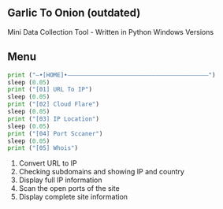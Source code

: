 ## Garlic To Onion (outdated)
Mini Data Collection Tool - Written in Python
Windows Versions


## Menu
```python
print ("–•[HOME]•————————————————————————————————————————")
sleep (0.05)
print ("[01] URL To IP")
sleep (0.05)
print ("[02] Cloud Flare")
sleep (0.05)
print ("[03] IP Location")
sleep (0.05)
print ("[04] Port Sccaner")
sleep (0.05)
print ("[05] Whois")

```
1. Convert URL to IP
2. Checking subdomains and showing IP and country
3. Display full IP information
4. Scan the open ports of the site
5. Display complete site information
